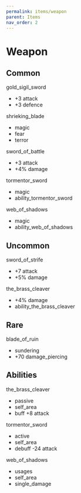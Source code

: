 ```yaml
---
permalink: items/weapon
parent: Items
nav_order: 2
---
```


# Weapon

## Common

gold_sigil_sword
- +3 attack
- +3 defence

shrieking_blade
- magic
- fear
- terror

sword_of_battle
- +3 attack
- +4% damage

tormentor_sword
- magic
- ability_tormentor_sword

web_of_shadows
- magic
- ability_web_of_shadows

## Uncommon

sword_of_strife
- +7 attack
- +5% damage

the_brass_cleaver
- +4% damage
- ability_the_brass_cleaver

## Rare

blade_of_ruin
- sundering
- +70 damage_piercing

## Abilities

the_brass_cleaver
- passive
- self_area
- buff +8 attack

tormentor_sword
- active
- self_area
- debuff -24 attack

web_of_shadows
- usages
- self_area
- single_damage
